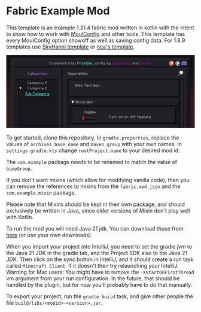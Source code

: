 
# Fabric Example Mod

This template is an example 1.21.4 fabric mod written in kotlin with the intent to show how to work with [MoulConfig](https://github.com/NotEnoughUpdates/MoulConfig) and other tools.
This template has every MoulConfig option showoff as well as saving config data. For 1.8.9 templates use [SkyHanni template](https://github.com/hannibal002/Example-1.8.9-Mod) or [nea's template](https://github.com/romangraef/Forge1.8.9Template/tree/kotlin).

![img_1.png](img_1.png)

To get started, clone this repository. In `gradle.properties`, replace the values of `archives_base_name` and `maven_group` with your own names. In `settings.gradle.kts` change `rootProject.name` to your desired mod id.

The `com.example` package needs to be renamed to match the value of `baseGroup`.

If you don't want mixins (which allow for modifying vanilla code), then you can remove the references to mixins from the `fabric.mod.json` and the `com.example.mixin` package.

Please note that Mixins should be kept in their own package, and should exclusively be written in Java, since older versions of Mixin don't play well with Kotlin.

To run the mod you will need Java 21 jdk. You can download those from [here](https://adoptium.net/temurin/releases/) (or use your own downloads).

When you import your project into IntelliJ, you need to set the gradle jvm to the Java 21 JDK in the gradle tab, and the Project SDK also to the Java 21 JDK. Then click on the sync button in IntelliJ, and it should create a run task called `Minecraft Client`. If it doesn't then try relaunching your IntelliJ. Warning for Mac users: You might have to remove the `-XStartOnFirstThread` vm argument from your run configuration. In the future, that should be handled by the plugin, but for now you'll probably have to do that manually.

To export your project, run the `gradle build` task, and give other people the file `build/libs/<modid>-<version>.jar`.